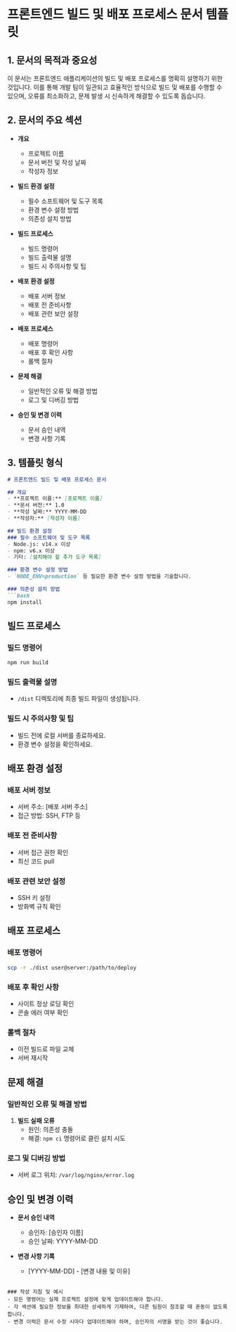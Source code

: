 # 프론트엔드 빌드 및 배포 프로세스 문서 템플릿

## 1. 문서의 목적과 중요성
이 문서는 프론트엔드 애플리케이션의 빌드 및 배포 프로세스를 명확히 설명하기 위한 것입니다. 이를 통해 개발 팀이 일관되고 효율적인 방식으로 빌드 및 배포를 수행할 수 있으며, 오류를 최소화하고, 문제 발생 시 신속하게 해결할 수 있도록 돕습니다.

## 2. 문서의 주요 섹션

- **개요**
  - 프로젝트 이름
  - 문서 버전 및 작성 날짜
  - 작성자 정보

- **빌드 환경 설정**
  - 필수 소프트웨어 및 도구 목록
  - 환경 변수 설정 방법
  - 의존성 설치 방법

- **빌드 프로세스**
  - 빌드 명령어
  - 빌드 출력물 설명
  - 빌드 시 주의사항 및 팁

- **배포 환경 설정**
  - 배포 서버 정보
  - 배포 전 준비사항
  - 배포 관련 보안 설정

- **배포 프로세스**
  - 배포 명령어
  - 배포 후 확인 사항
  - 롤백 절차

- **문제 해결**
  - 일반적인 오류 및 해결 방법
  - 로그 및 디버깅 방법

- **승인 및 변경 이력**
  - 문서 승인 내역
  - 변경 사항 기록

## 3. 템플릿 형식

```markdown
# 프론트엔드 빌드 및 배포 프로세스 문서

## 개요
- **프로젝트 이름:** [프로젝트 이름]
- **문서 버전:** 1.0
- **작성 날짜:** YYYY-MM-DD
- **작성자:** [작성자 이름]

## 빌드 환경 설정
### 필수 소프트웨어 및 도구 목록
- Node.js: v14.x 이상
- npm: v6.x 이상
- 기타: [설치해야 할 추가 도구 목록]

### 환경 변수 설정 방법
- `NODE_ENV=production` 등 필요한 환경 변수 설정 방법을 기술합니다.

### 의존성 설치 방법
```bash
npm install
```

## 빌드 프로세스
### 빌드 명령어
```bash
npm run build
```

### 빌드 출력물 설명
- `/dist` 디렉토리에 최종 빌드 파일이 생성됩니다.

### 빌드 시 주의사항 및 팁
- 빌드 전에 로컬 서버를 종료하세요.
- 환경 변수 설정을 확인하세요.

## 배포 환경 설정
### 배포 서버 정보
- 서버 주소: [배포 서버 주소]
- 접근 방법: SSH, FTP 등

### 배포 전 준비사항
- 서버 접근 권한 확인
- 최신 코드 pull

### 배포 관련 보안 설정
- SSH 키 설정
- 방화벽 규칙 확인

## 배포 프로세스
### 배포 명령어
```bash
scp -r ./dist user@server:/path/to/deploy
```

### 배포 후 확인 사항
- 사이트 정상 로딩 확인
- 콘솔 에러 여부 확인

### 롤백 절차
- 이전 빌드로 파일 교체
- 서버 재시작

## 문제 해결
### 일반적인 오류 및 해결 방법
1. **빌드 실패 오류**
   - 원인: 의존성 충돌
   - 해결: `npm ci` 명령어로 클린 설치 시도

### 로그 및 디버깅 방법
- 서버 로그 위치: `/var/log/nginx/error.log`

## 승인 및 변경 이력
- **문서 승인 내역**
  - 승인자: [승인자 이름]
  - 승인 날짜: YYYY-MM-DD

- **변경 사항 기록**
  - [YYYY-MM-DD] - [변경 내용 및 이유]
```

### 작성 지침 및 예시
- 모든 명령어는 실제 프로젝트 설정에 맞게 업데이트해야 합니다.
- 각 섹션에 필요한 정보를 최대한 상세하게 기재하여, 다른 팀원이 참조할 때 혼동이 없도록 합니다.
- 변경 이력은 문서 수정 시마다 업데이트해야 하며, 승인자의 서명을 받는 것이 좋습니다.
